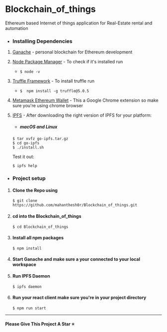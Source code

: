 # Blockchain_of_things
 Ethereum based Internet of things application for Real-Estate rental and automation 
    
* ### Installing Dependencies

1. [Ganache](https://www.trufflesuite.com/ganache) - personal blockchain for Ethereum development

2. [Node Package Manager](https://nodejs.org/en/) - To check if it's installed run
    - ``` $ node -v ```
3. [Truffle Framework](https://www.trufflesuite.com/) - To install truffle run 
      - ``` $  npm install -g truffle@5.0.5 ```
      
4. [Metamask Ethereum Wallet](https://chrome.google.com/webstore/detail/metamask/nkbihfbeogaeaoehlefnkodbefgpgknn?hl=en) - This a Google Chrome extension so make sure you're using chrome browser

5. [IPFS](https://dist.ipfs.io/#go-ipfs) - After downloading the right version of IPFS for your platform: 
     - ##### macOS and Linux
     ```
     $ tar xvfz go-ipfs.tar.gz
     $ cd go-ipfs
     $ ./install.sh
     ```
     Test it out:
     ```
     $ ipfs help
     ```

* ### Project setup
1. ####  Clone the Repo using 
     ``` $ git clone https://github.com/mahanthesh0r/Blockchain_of_things.git ```
     
2. #### cd into the Blockchain_of_things
    ``` $ cd Blockchain_of_things ```

3. #### Install all npm packages
    ``` $ npm install ```

4. #### Start Ganache and make sure a your connected to your local workspace

5. #### Run IPFS Daemon
    ``` $ ipfs daemon ```

6. #### Run your react client **make sure you're in your project directory** 
    ``` $ npm run start ```
    
 ***   
#### Please Give This Project A Star :star:
